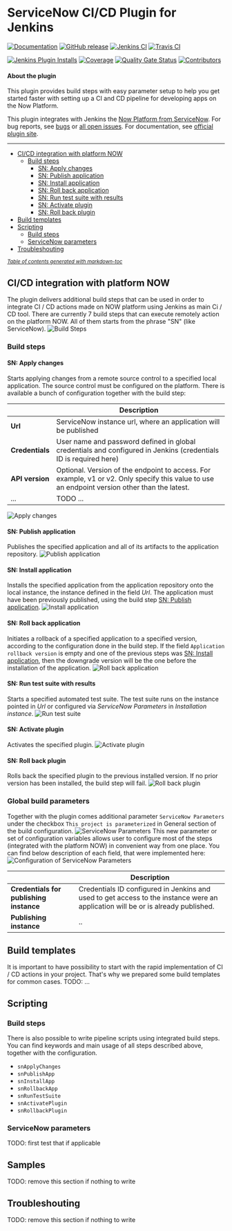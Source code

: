 ServiceNow CI/CD Plugin for Jenkins
===================

[![Documentation](https://img.shields.io/jenkins/plugin/v/servicenow-cicd.svg?label=Documentation)](https://plugins.jenkins.io/servicenow-cicd)
[![GitHub release](https://img.shields.io/github/release/jenkinsci/servicenow-cicd-plugin.svg?label=Release)](https://github.com/jenkinsci/servicenow-cicd-plugin/releases/latest)
[![Jenkins CI](https://ci.jenkins.io/buildStatus/icon?job=Plugins/servicenow-cicd-plugin/master)](https://ci.jenkins.io/blue/organizations/jenkins/Plugins%2Fservicenow-cicd-plugin/activity/)
[![Travis CI](https://travis-ci.org/jenkinsci/servicenow-cicd-plugin.svg?branch=master)](https://travis-ci.org/jenkinsci/servicenow-cicd-plugin)

[![Jenkins Plugin Installs](https://img.shields.io/jenkins/plugin/i/servicenow-cicd.svg?color=blue)](https://stats.jenkins.io/pluginversions/servicenow-cicd.html)
[![Coverage](https://coveralls.io/repos/jenkinsci/servicenow-cicd-plugin/badge.svg?branch=master&service=github)](https://coveralls.io/github/jenkinsci/servicenow-cicd-plugin?branch=master)
[![Quality Gate Status](https://sonarcloud.io/api/project_badges/measure?project=jenkins-servicenow-cicd-plugin&metric=alert_status)](https://sonarcloud.io/dashboard?id=jenkins-servicenow-cicd-plugin)
[![Contributors](https://img.shields.io/github/contributors/jenkinsci/servicenow-cicd-plugin.svg)](https://github.com/jenkinsci/servicenow-cicd-plugin/graphs/contributors)


#### About the plugin
This plugin provides build steps with easy parameter setup to help you get started faster with setting up a CI and CD pipeline for developing apps on the Now Platform.

This plugin integrates with Jenkins the [Now Platform from ServiceNow](https://www.servicenow.com/now-platform.html). For bug reports, see [bugs](https://issues.jenkins-ci.org/issues/?filter=22440) or [all open issues](https://issues.jenkins-ci.org/issues/?filter=22441). For documentation, see [official plugin site](https://plugins.jenkins.io/servicenow-cicd).

---
- [CI/CD integration with platform NOW](#ci-cd-integration-with-platform-now)
  * [Build steps](#build-steps)
    + [SN: Apply changes](#sn--apply-changes)
    + [SN: Publish application](#sn--publish-application)
    + [SN: Install application](#sn--install-application)
    + [SN: Roll back application](#sn--roll-back-application)
    + [SN: Run test suite with results](#sn--run-test-suite-with-results)
    + [SN: Activate plugin](#sn--activate-plugin)
    + [SN: Roll back plugin](#sn--roll-back-plugin)
- [Build templates](#build-templates)
- [Scripting](#scripting)
  * [Build steps](#build-steps-1)
  * [ServiceNow parameters](#servicenow-parameters)
- [Troubleshouting](#troubleshouting)

<small><i><a href='http://ecotrust-canada.github.io/markdown-toc/'>Table of contents generated with markdown-toc</a></i></small>

## CI/CD integration with platform NOW
The plugin delivers additional build steps that can be used in order to integrate CI / CD actions made on NOW platform using Jenkins as main Ci / CD tool.
There are currently 7 build steps that can execute remotely action on the platform NOW. All of them starts from the phrase "SN" (like ServiceNow).
![Build Steps](doc/build-steps.png)

### Build steps
#### SN: Apply changes
Starts applying changes from a remote source control to a specified local application.
The source control must be configured on the platform.
There is available a bunch of configuration together with the build step:

&nbsp; | Description
------| ------------
__Url__ | ServiceNow instance url, where an application will be published
__Credentials__ | User name and password defined in global credentials and configured in Jenkins (credentials ID is required here)
__API version__ | Optional. Version of the endpoint to access. For example, v1 or v2. Only specify this value to use an endpoint version other than the latest.
... | TODO ...
![Apply changes](doc/apply-changes.png)

#### SN: Publish application
Publishes the specified application and all of its artifacts to the application repository.
![Publish application](doc/publish-application.png)

#### SN: Install application
Installs the specified application from the application repository onto the local instance, the instance defined in the field *Url*. The application must have been previously published, using the build step [SN: Publish application](#sn--publish-application).
![Install application](doc/install-application.png)

#### SN: Roll back application
Initiates a rollback of a specified application to a specified version, according to the configuration done in the build step.
If the field `Application rollback version` is empty and one of the previous steps was [SN: Install application](#sn-install-application),
then the downgrade version will be the one before the installation of the application.
![Roll back application](doc/rollback-application.png)

#### SN: Run test suite with results
Starts a specified automated test suite. The test suite runs on the instance pointed in *Url* or configured via *ServiceNow Parameters* in *Installation instance*.
![Run test suite](doc/run-test-suite.png)

#### SN: Activate plugin
Activates the specified plugin.
![Activate plugin](doc/activate-plugin.png)

#### SN: Roll back plugin
Rolls back the specified plugin to the previous installed version. If no prior version has been installed, the build step will fail.
![Roll back plugin](doc/rollback-plugin.png)

### Global build parameters
Together with the plugin comes additional parameter `ServiceNow Parameters` under the checkbox `This project is parameterized` in General section of the build configuration.
![ServiceNow Parameters](doc/add-param.png)
This new parameter or set of configuration variables allows user to configure most of the steps (integrated with the platform NOW) in convenient way from one place.
You can find below description of each field, that were implemented here:
![Configuration of ServiceNow Parameters](doc/servicenow-params.png)

&nbsp; | Description
------ | -----------
__Credentials for publishing instance__ | Credentials ID configured in Jenkins and used to get access to the instance were an application will be or is already published.
__Publishing instance__ | ..

## Build templates
It is important to have possibility to start with the rapid implementation of CI / CD actions in your project. That's why we prepared some build templates for common cases.
TODO: ...

## Scripting
### Build steps
There is also possible to write pipeline scripts using integrated build steps.
You can find keywords and main usage of all steps described above, together with the configuration.

* `snApplyChanges`
* `snPublishApp`
* `snInstallApp`
* `snRollbackApp`
* `snRunTestSuite`
* `snActivatePlugin`
* `snRollbackPlugin`

### ServiceNow parameters
TODO: first test that if applicable

## Samples
TODO: remove this section if nothing to write

## Troubleshouting
TODO: remove this section if nothing to write
